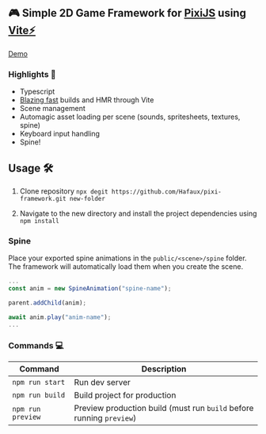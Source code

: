 ## 🎮 Simple 2D Game Framework for [PixiJS](https://pixijs.com) using [Vite⚡](https://vitejs.dev/)

<a href="https://pixi-framework.up.railway.app/" target="_blank">Demo</a>

### Highlights 🌟

- Typescript
- <a href="https://c.tenor.com/Hw0aKasI6B4AAAAC/fast-blazing-fast.gif" target="_blank">Blazing fast</a> builds and HMR through Vite
- Scene management
- Automagic asset loading per scene (sounds, spritesheets, textures, spine)
- Keyboard input handling
- Spine!

## Usage 🛠️

1. Clone repository `npx degit https://github.com/Hafaux/pixi-framework.git new-folder`

2. Navigate to the new directory and install the project dependencies using `npm install`

### Spine

Place your exported spine animations in the `public/<scene>/spine` folder. The framework will automatically load them when you create the scene.

```typescript
...
const anim = new SpineAnimation("spine-name");

parent.addChild(anim);

await anim.play("anim-name");
...

```

### Commands 💻

| Command           | Description                                                          |
| ----------------- | -------------------------------------------------------------------- |
| `npm run start`   | Run dev server                                                       |
| `npm run build`   | Build project for production                                         |
| `npm run preview` | Preview production build (must run `build` before running `preview`) |
